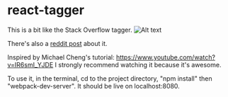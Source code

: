 # react-tagger
This is a bit like the Stack Overflow tagger. 
![Alt text](http://i.giphy.com/xT1XGZWJjFk0WIoVi0.gif "Behold...")

There's also a [reddit post](https://www.reddit.com/r/reactjs/comments/4kja0p/stackoverflowlike_tagger/) about it.

Inspired by Michael Cheng's tutorial: https://www.youtube.com/watch?v=IR6smI_YJDE I strongly recommend watching it because it's awesome.

To use it, in the terminal, cd to the project directory, "npm install" then "webpack-dev-server".
It should be live on localhost:8080.

